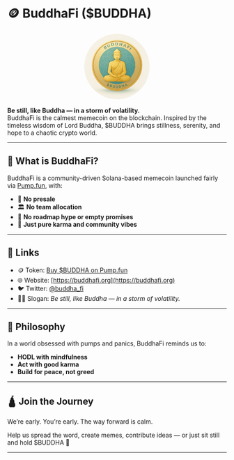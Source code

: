 # 🪙 BuddhaFi ($BUDDHA)

<center>
<img src="./assets/logo.png" alt="BuddhaFi" width="150" style="border-radius: 100%;"/>
</center>

**Be still, like Buddha — in a storm of volatility.**  
BuddhaFi is the calmest memecoin on the blockchain. Inspired by the timeless wisdom of Lord Buddha, $BUDDHA brings stillness, serenity, and hope to a chaotic crypto world.

---

## 🌊 What is BuddhaFi?

BuddhaFi is a community-driven Solana-based memecoin launched fairly via [Pump.fun](https://pump.fun/coin/BkBRPHqMETUD4gg7kgzGg38dqS9bR7hFaNAgMJYipump), with:

- 🧘 **No presale**
- 🏛️ **No team allocation**
- 🚫 **No roadmap hype or empty promises**
- 🫱 **Just pure karma and community vibes**

---

## 🔗 Links

- 🪙 Token: [Buy $BUDDHA on Pump.fun](https://pump.fun/coin/BkBRPHqMETUD4gg7kgzGg38dqS9bR7hFaNAgMJYipump)
- 🌐 Website: [https://buddhafi.org](https://buddhafi.org)
- 🐦 Twitter: [@buddha_fi](https://x.com/buddha_fi)
- 🧘‍♂️ Slogan: _Be still, like Buddha — in a storm of volatility._

---

## 📜 Philosophy

In a world obsessed with pumps and panics, BuddhaFi reminds us to:

- **HODL with mindfulness**
- **Act with good karma**
- **Build for peace, not greed**

---

## 🛕 Join the Journey

We’re early. You’re early. The way forward is calm.

Help us spread the word, create memes, contribute ideas — or just sit still and hold $BUDDHA 🧘

---
